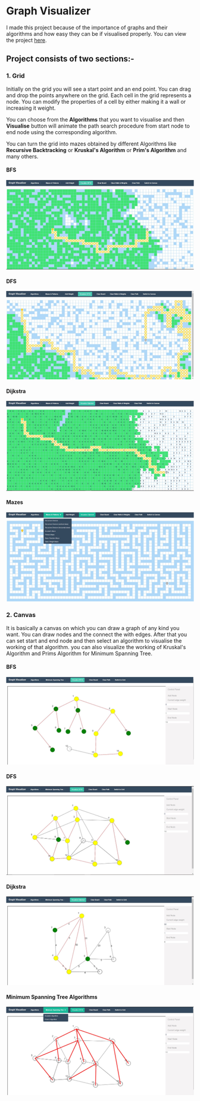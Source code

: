 # Graph Visualizer

I made this project because of the importance of graphs and their algorithms and how easy they can be if visualised properly.
You can view the project [here](https://anu8690.github.io/graph-visualizer/).

## Project consists of two sections:- 

### 1. Grid
Initially on the grid you will see a start point and an end point. You can drag and drop the points anywhere on the grid.
Each cell in the grid represents a node. You can modify the properties of a cell by either making it a wall or increasing it weight.

You can choose from the **Algorithms** that you want to visualise and then **Visualise** button will animate the path search procedure from start node to end node using the corresponding algorithm.

You can turn the grid into mazes obtained by different Algorithms like **Recursive Backtracking** or **Kruskal's Algorithm** or **Prim's Algorithm** and many others.

#### BFS
![bfs](demo/bfs.JPG)

#### DFS
![dfs](demo/dfs.JPG)

#### Dijkstra
![dfs](demo/dijkstra.JPG)

#### Mazes
![dfs](demo/mazes.JPG)

### 2. Canvas
It is basically a canvas on which you can draw a graph of any kind you want. You can draw nodes and the connect the with edges.
After that you can set start and end node and then select an algorithm to visualise the working of that algorithm.
you can also visualize the working of Kruskal's Algorithm and Prims Algorithm for Minimum Spanning Tree.

#### BFS
![bfs](demo/bfs1.JPG)

#### DFS
![dfs](demo/dfs1.JPG)

#### Dijkstra
![dfs](demo/dijkstra1.JPG)

#### Minimum Spanning Tree Algorithms
![dfs](demo/mst.JPG)